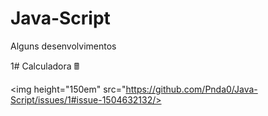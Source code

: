 # Java-Script
Alguns desenvolvimentos

1# Calculadora 🖩

 <img height="150em" src="https://github.com/Pnda0/Java-Script/issues/1#issue-1504632132/>


